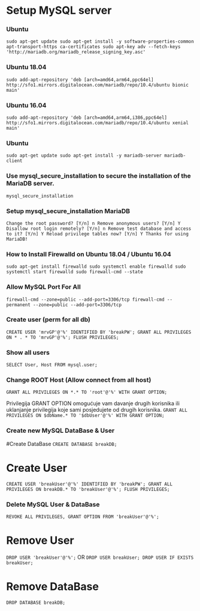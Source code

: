 # Setup MySQL server #

### Ubuntu ###
``
sudo apt-get update
sudo apt-get install -y software-properties-common apt-transport-https ca-certificates
sudo apt-key adv --fetch-keys 'http://mariadb.org/mariadb_release_signing_key.asc'
``
### Ubuntu 18.04 ###
``
sudo add-apt-repository 'deb [arch=amd64,arm64,ppc64el] http://sfo1.mirrors.digitalocean.com/mariadb/repo/10.4/ubuntu bionic main'
``
### Ubuntu 16.04 ###
``
sudo add-apt-repository 'deb [arch=amd64,arm64,i386,ppc64el] http://sfo1.mirrors.digitalocean.com/mariadb/repo/10.4/ubuntu xenial main'
``
### Ubuntu ###
``
sudo apt-get update
sudo apt-get install -y mariadb-server mariadb-client
``
### Use mysql_secure_installation to secure the installation of the MariaDB server. ###
``
mysql_secure_installation
``
### Setup mysql_secure_installation MariaDB ###
``
Change the root password? [Y/n] n
Remove anonymous users? [Y/n] Y
Disallow root login remotely? [Y/n] n
Remove test database and access to it? [Y/n] Y
Reload privilege tables now? [Y/n] Y
Thanks for using MariaDB!
``


### How to Install Firewalld on Ubuntu 18.04 / Ubuntu 16.04 ###
``
sudo apt-get install firewalld
sudo systemctl enable firewalld
sudo systemctl start firewalld
sudo firewall-cmd --state
``

### Allow MySQL Port For All ###
``
firewall-cmd --zone=public --add-port=3306/tcp
firewall-cmd --permanent --zone=public --add-port=3306/tcp
``

### Create user (perm for all db) ###
``
CREATE USER 'mrvGP'@'%' IDENTIFIED BY 'breakPW';
GRANT ALL PRIVILEGES ON * . * TO 'mrvGP'@'%';
FLUSH PRIVILEGES;
``

### Show all users ###
``
SELECT User, Host FROM mysql.user;
``

### Change ROOT Host (Allow connect from all host) ###
``
GRANT ALL PRIVILEGES ON *.* TO 'root'@'%' WITH GRANT OPTION;
``

Privilegija GRANT OPTION omogućuje vam davanje drugih korisnika ili uklanjanje privilegija koje sami posjedujete od drugih korisnika.
``
GRANT ALL PRIVILEGES ON $dbName.* TO '$dbUser'@'%' WITH GRANT OPTION;
``

### Create new MySQL DataBase & User ###

#Create DataBase
``
CREATE DATABASE breakDB;
``
# Create User
``
CREATE USER 'breakUser'@'%' IDENTIFIED BY 'breakPW';
GRANT ALL PRIVILEGES ON breakDB.* TO 'breakUser'@'%';
FLUSH PRIVILEGES;
``

### Delete MySQL User & DataBase ###
``
REVOKE ALL PRIVILEGES, GRANT OPTION FROM 'breakUser'@'%';
``
# Remove User
``
DROP USER 'breakUser'@'%';
``
OR
``
DROP USER breakUser;
DROP USER IF EXISTS breakUser;
``
# Remove DataBase
``
DROP DATABASE breakDB;
``
